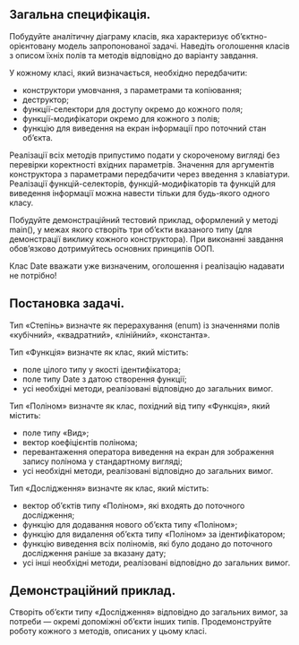 ## Загальна специфікація. 

Побудуйте аналітичну діаграму класів, яка характеризує об’єктно-орієнтовану модель запропонованої задачі. Наведіть оголошення класів з описом їхніх полів та методів відповідно до варіанту завдання.

У кожному класі, який визначається, необхідно передбачити:
- конструктори умовчання, з параметрами та копіювання;
- деструктор;
- функції-селектори для доступу окремо до кожного поля;
- функції-модифікатори окремо для кожного з полів;
- функцію для виведення на екран інформації про поточний стан об’єкта.

Реалізації всіх методів припустимо подати у скороченому вигляді без перевірки коректності вхідних параметрів. Значення для аргументів конструктора з параметрами передбачити через введення з клавіатури. Реалізації функцій-селекторів, функцій-модифікаторів та функцій для виведення інформації можна навести тільки для будь-якого одного класу.

Побудуйте демонстраційний тестовий приклад, оформлений у методі main(), у межах якого створіть три об’єкти вказаного типу (для демонстрації виклику кожного конструктора). При виконанні завдання обов’язково дотримуйтесь основних принципів ООП.

Клас Date вважати уже визначеним, оголошення і реалізацію надавати не потрібно!

## Постановка задачі. 

Тип «Степінь» визначте як перерахування (enum) із значеннями полів «кубічний», «квадратний», «лінійний», «константа».

Тип «Функція» визначте як клас, який містить:
- поле цілого типу у якості ідентифікатора;
- поле типу Date з датою створення функції;
- усі необхідні методи, реалізовані відповідно до загальних вимог.

Тип «Поліном» визначте як клас, похідний від типу «Функція», який містить:
- поле типу «Вид»;
- вектор коефіцієнтів полінома;
- перевантаження оператора виведення на екран для зображення запису полінома у стандартному вигляді;
- усі необхідні методи, реалізовані відповідно до загальних вимог.

Тип «Дослідження» визначте як клас, який містить:
- вектор об’єктів типу «Поліном», які входять до поточного дослідження;
- функцію для додавання нового об’єкта типу «Поліном»;
- функцію для видалення об’єкта типу «Поліном» за ідентифікатором;
- функцію виведення всіх поліномів, які було додано до поточного дослідження раніше за вказану дату; 
- усі інші необхідні методи, реалізовані відповідно до загальних вимог.

## Демонстраційний приклад. 

Створіть об’єкти типу «Дослідження» відповідно до загальних вимог, за потреби — окремі допоміжні об’єкти інших типів. Продемонструйте роботу кожного з методів, описаних у цьому класі. 
